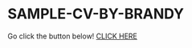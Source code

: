 # SAMPLE-CV-BY-BRANDY

Go click the button below!
[CLICK HERE](https://jon-brandy.github.io/SAMPLE-CV-BY-BRANDY/)
